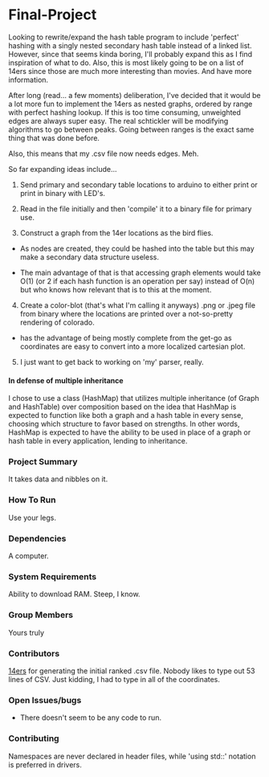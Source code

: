 # Final-Project

Looking to rewrite/expand the hash table program to include 'perfect' hashing with a singly nested secondary hash table instead of a linked list. However, since that seems kinda boring, I'll probably expand this as I find inspiration of what to do. Also, this is most likely going to be on a list of 14ers since those are much more interesting than movies. And have more information.

After long (read... a few moments) deliberation, I've decided that it would be a lot more fun to implement the 14ers as nested graphs, ordered by range with perfect hashing lookup. If this is too time consuming, unweighted edges are always super easy. The real schtickler will be modifying algorithms to go between peaks. Going between ranges is the exact same thing that was done before.

Also, this means that my .csv file now needs edges. Meh.


So far expanding ideas include...

1. Send primary and secondary table locations to arduino to either print or print in binary with LED's.

2. Read in the file initially and then 'compile' it to a binary file for primary use.

3. Construct a graph from the 14er locations as the bird flies.

  - As nodes are created, they could be hashed into the table but this may make a secondary data structure useless.

  - The main advantage of that is that accessing graph elements would take O(1) (or 2 if each hash function is an operation per say) instead of O(n) but who knows how relevant that is to this at the moment.

4. Create a color-blot (that's what I'm calling it anyways) .png or .jpeg file from binary where the locations are printed over a not-so-pretty rendering of colorado.

  - has the advantage of being mostly complete from the get-go as coordinates are easy to convert into a more localized cartesian plot.

5. I just want to get back to working on 'my' parser, really.

#### In defense of multiple inheritance
I chose to use a class (HashMap) that utilizes multiple inheritance (of Graph and HashTable) over composition based on the idea that HashMap is expected to function like both a graph and a hash table in every sense, choosing which structure to favor based on strengths. In other words, HashMap is expected to have the ability to be used in place of a graph or hash table in every application, lending to inheritance.


### Project Summary
It takes data and nibbles on it.

### How To Run
Use your legs.

### Dependencies
A computer.

### System Requirements
Ability to download RAM. Steep, I know.

### Group Members
Yours truly

### Contributors
[14ers](14ers.com) for generating the initial ranked .csv file. Nobody likes to type out 53 lines of CSV. Just kidding, I had to type in all of the coordinates.

### Open Issues/bugs
- There doesn't seem to be any code to run.

### Contributing
Namespaces are never declared in header files, while 'using std::' notation is preferred in drivers.
